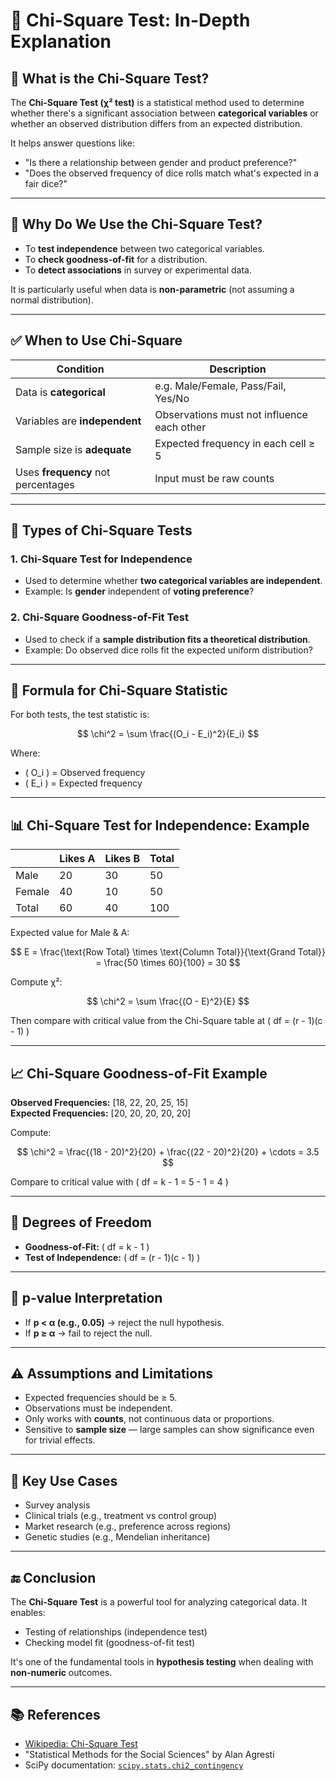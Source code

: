 # 🧪 Chi-Square Test: In-Depth Explanation

## 📌 What is the Chi-Square Test?

The **Chi-Square Test (χ² test)** is a statistical method used to determine whether there's a significant association between **categorical variables** or whether an observed distribution differs from an expected distribution.

It helps answer questions like:

- "Is there a relationship between gender and product preference?"
- "Does the observed frequency of dice rolls match what's expected in a fair dice?"

---

## 🧠 Why Do We Use the Chi-Square Test?

- To **test independence** between two categorical variables.
- To **check goodness-of-fit** for a distribution.
- To **detect associations** in survey or experimental data.

It is particularly useful when data is **non-parametric** (not assuming a normal distribution).

---

## ✅ When to Use Chi-Square

| Condition                          | Description                                |
| ---------------------------------- | ------------------------------------------ |
| Data is **categorical**            | e.g. Male/Female, Pass/Fail, Yes/No        |
| Variables are **independent**      | Observations must not influence each other |
| Sample size is **adequate**        | Expected frequency in each cell ≥ 5        |
| Uses **frequency** not percentages | Input must be raw counts                   |

---

## 🧪 Types of Chi-Square Tests

### 1. **Chi-Square Test for Independence**

- Used to determine whether **two categorical variables are independent**.
- Example: Is **gender** independent of **voting preference**?

### 2. **Chi-Square Goodness-of-Fit Test**

- Used to check if a **sample distribution fits a theoretical distribution**.
- Example: Do observed dice rolls fit the expected uniform distribution?

---

## 🔢 Formula for Chi-Square Statistic

For both tests, the test statistic is:

$$
\chi^2 = \sum \frac{(O_i - E_i)^2}{E_i}
$$

Where:

- \( O_i \) = Observed frequency
- \( E_i \) = Expected frequency

---

## 📊 Chi-Square Test for Independence: Example

|        | Likes A | Likes B | Total |
| ------ | ------- | ------- | ----- |
| Male   | 20      | 30      | 50    |
| Female | 40      | 10      | 50    |
| Total  | 60      | 40      | 100   |

Expected value for Male & A:

$$
E = \frac{\text{Row Total} \times \text{Column Total}}{\text{Grand Total}} = \frac{50 \times 60}{100} = 30
$$

Compute χ²:

$$
\chi^2 = \sum \frac{(O - E)^2}{E}
$$

Then compare with critical value from the Chi-Square table at \( df = (r - 1)(c - 1) \)

---

## 📈 Chi-Square Goodness-of-Fit Example

**Observed Frequencies:** [18, 22, 20, 25, 15]  
**Expected Frequencies:** [20, 20, 20, 20, 20]

Compute:

$$
\chi^2 = \frac{(18 - 20)^2}{20} + \frac{(22 - 20)^2}{20} + \cdots = 3.5
$$

Compare to critical value with \( df = k - 1 = 5 - 1 = 4 \)

---

## 📏 Degrees of Freedom

- **Goodness-of-Fit:** \( df = k - 1 \)
- **Test of Independence:** \( df = (r - 1)(c - 1) \)

---

## 🔎 p-value Interpretation

- If **p < α (e.g., 0.05)** → reject the null hypothesis.
- If **p ≥ α** → fail to reject the null.

---

## ⚠️ Assumptions and Limitations

- Expected frequencies should be ≥ 5.
- Observations must be independent.
- Only works with **counts**, not continuous data or proportions.
- Sensitive to **sample size** — large samples can show significance even for trivial effects.

---

## 🧵 Key Use Cases

- Survey analysis
- Clinical trials (e.g., treatment vs control group)
- Market research (e.g., preference across regions)
- Genetic studies (e.g., Mendelian inheritance)

---

## 🔚 Conclusion

The **Chi-Square Test** is a powerful tool for analyzing categorical data. It enables:

- Testing of relationships (independence test)
- Checking model fit (goodness-of-fit test)

It's one of the fundamental tools in **hypothesis testing** when dealing with **non-numeric** outcomes.

---

## 📚 References

- [Wikipedia: Chi-Square Test](https://en.wikipedia.org/wiki/Chi-squared_test)
- "Statistical Methods for the Social Sciences" by Alan Agresti
- SciPy documentation: [`scipy.stats.chi2_contingency`](https://docs.scipy.org/doc/scipy/reference/generated/scipy.stats.chi2_contingency.html)
